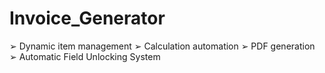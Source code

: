 # Invoice_Generator
➢ Dynamic item management   ➢ Calculation automation   ➢ PDF generation   ➢ Automatic Field Unlocking System 
